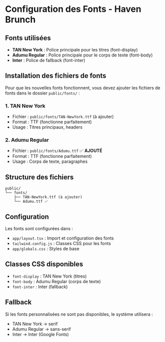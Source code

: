 # Configuration des Fonts - Haven Brunch

## Fonts utilisées

- **TAN New York** : Police principale pour les titres (font-display)
- **Adumu Regular** : Police principale pour le corps de texte (font-body)
- **Inter** : Police de fallback (font-inter)

## Installation des fichiers de fonts

Pour que les nouvelles fonts fonctionnent, vous devez ajouter les fichiers de fonts dans le dossier `public/fonts/` :

### 1. TAN New York
- Fichier : `public/fonts/TAN-NewYork.ttf` (à ajouter)
- Format : TTF (fonctionne parfaitement)
- Usage : Titres principaux, headers

### 2. Adumu Regular
- Fichier : `public/fonts/Adumu.ttf` ✅ **AJOUTÉ**
- Format : TTF (fonctionne parfaitement)
- Usage : Corps de texte, paragraphes

## Structure des fichiers

```
public/
└── fonts/
    ├── TAN-NewYork.ttf (à ajouter)
    └── Adumu.ttf ✅
```

## Configuration

Les fonts sont configurées dans :
- `app/layout.tsx` : Import et configuration des fonts
- `tailwind.config.js` : Classes CSS pour les fonts
- `app/globals.css` : Styles de base

## Classes CSS disponibles

- `font-display` : TAN New York (titres)
- `font-body` : Adumu Regular (corps de texte)
- `font-inter` : Inter (fallback)

## Fallback

Si les fonts personnalisées ne sont pas disponibles, le système utilisera :
- TAN New York → serif
- Adumu Regular → sans-serif
- Inter → Inter (Google Fonts)
